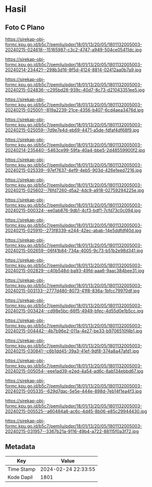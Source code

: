 # Hasil

## Foto C Plano

https://sirekap-obj-formc.kpu.go.id/b5c7/pemilu/pdpr/18/01/13/20/05/1801132005003-20240215-024618--15165987-c3c2-4747-a949-504ce05411dc.jpg

https://sirekap-obj-formc.kpu.go.id/b5c7/pemilu/pdpr/18/01/13/20/05/1801132005003-20240214-234421--298b3d16-8f5d-4124-8814-02412aa0b7a9.jpg

https://sirekap-obj-formc.kpu.go.id/b5c7/pemilu/pdpr/18/01/13/20/05/1801132005003-20240215-024836--c295bd28-939c-40d7-8c73-d21043351ee5.jpg

https://sirekap-obj-formc.kpu.go.id/b5c7/pemilu/pdpr/18/01/13/20/05/1801132005003-20240215-025001--819a2239-21ce-4356-b407-6cd4aea3476d.jpg

https://sirekap-obj-formc.kpu.go.id/b5c7/pemilu/pdpr/18/01/13/20/05/1801132005003-20240215-025059--7d9e7e4d-eb69-4471-a5de-fdfaf4df68f9.jpg

https://sirekap-obj-formc.kpu.go.id/b5c7/pemilu/pdpr/18/01/13/20/05/1801132005003-20240214-235440--5463ce99-59fa-40a4-bbe5-2d48559900f2.jpg

https://sirekap-obj-formc.kpu.go.id/b5c7/pemilu/pdpr/18/01/13/20/05/1801132005003-20240215-025339--97ef7637-4ef9-4eb5-903d-426e1eed7216.jpg

https://sirekap-obj-formc.kpu.go.id/b5c7/pemilu/pdpr/18/01/13/20/05/1801132005003-20240215-025602--76fd7260-d5a2-4dc9-a918-02759294225e.jpg

https://sirekap-obj-formc.kpu.go.id/b5c7/pemilu/pdpr/18/01/13/20/05/1801132005003-20240215-000324--ee0ab876-9db1-4cf3-bdf1-7cfd73c0c094.jpg

https://sirekap-obj-formc.kpu.go.id/b5c7/pemilu/pdpr/18/01/13/20/05/1801132005003-20240215-025910--273f8339-e244-42ec-abab-14e5ddfdf40d.jpg

https://sirekap-obj-formc.kpu.go.id/b5c7/pemilu/pdpr/18/01/13/20/05/1801132005003-20240215-002659--06f41b84-734a-4005-9c73-b51b2e98d341.jpg

https://sirekap-obj-formc.kpu.go.id/b5c7/pemilu/pdpr/18/01/13/20/05/1801132005003-20240215-002829--c40b548d-ba93-49fd-aaa6-9aac384bee31.jpg

https://sirekap-obj-formc.kpu.go.id/b5c7/pemilu/pdpr/18/01/13/20/05/1801132005003-20240215-003133--2777d480-8073-41f8-836a-1bfcc79970df.jpg

https://sirekap-obj-formc.kpu.go.id/b5c7/pemilu/pdpr/18/01/13/20/05/1801132005003-20240215-003424--cd98e5bc-66f5-4949-bfec-4d55d0e1b5cc.jpg

https://sirekap-obj-formc.kpu.go.id/b5c7/pemilu/pdpr/18/01/13/20/05/1801132005003-20240215-004442--4b7b96e2-011a-4e27-be33-b9706510f4b1.jpg

https://sirekap-obj-formc.kpu.go.id/b5c7/pemilu/pdpr/18/01/13/20/05/1801132005003-20240215-030841--c6b1dd45-39a3-41ef-9df8-374a8a47afd1.jpg

https://sirekap-obj-formc.kpu.go.id/b5c7/pemilu/pdpr/18/01/13/20/05/1801132005003-20240215-005054--eee1ad39-e2ed-4a54-ad6c-8ab134ebbd67.jpg

https://sirekap-obj-formc.kpu.go.id/b5c7/pemilu/pdpr/18/01/13/20/05/1801132005003-20240215-005335--629d7dac-5e5e-444e-898d-7eb14f1ea4f3.jpg

https://sirekap-obj-formc.kpu.go.id/b5c7/pemilu/pdpr/18/01/13/20/05/1801132005003-20240215-005525--a60484a8-ac6c-4d45-8b06-e85c29944430.jpg

https://sirekap-obj-formc.kpu.go.id/b5c7/pemilu/pdpr/18/01/13/20/05/1801132005003-20240215-031957--3367b21a-9116-49b4-a722-88115f0a3f72.jpg


## Metadata

| Key        | Value               |
| ---------- | ------------------- |
| Time Stamp | 2024-02-24 22:33:55 |
| Kode Dapil | 1801                |



